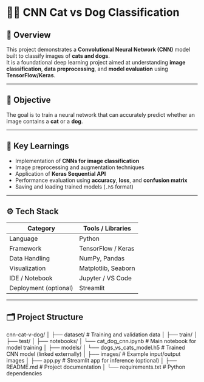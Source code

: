# 🐶🐱 CNN Cat vs Dog Classification

## 📘 Overview
This project demonstrates a **Convolutional Neural Network (CNN)** model built to classify images of **cats and dogs**.  
It is a foundational deep learning project aimed at understanding **image classification**, **data preprocessing**, and **model evaluation** using **TensorFlow/Keras**.

---

## 🚀 Objective
The goal is to train a neural network that can accurately predict whether an image contains a **cat** or a **dog**.

---

## 🧠 Key Learnings
- Implementation of **CNNs for image classification**
- Image preprocessing and augmentation techniques
- Application of **Keras Sequential API**
- Performance evaluation using **accuracy**, **loss**, and **confusion matrix**
- Saving and loading trained models (`.h5` format)

---

## ⚙️ Tech Stack
| Category | Tools / Libraries |
|-----------|------------------|
| Language | Python |
| Framework | TensorFlow / Keras |
| Data Handling | NumPy, Pandas |
| Visualization | Matplotlib, Seaborn |
| IDE / Notebook | Jupyter / VS Code |
| Deployment (optional) | Streamlit |

---

## 🗂️ Project Structure

cnn-cat-v-dog/
│
├── dataset/ # Training and validation data
│ ├── train/
│ ├── test/
│
├── notebooks/
│ └── cat_dog_cnn.ipynb # Main notebook for model training
│
├── models/
│ └── dogs_vs_cats_model.h5 # Trained CNN model (linked externally)
│
├── images/ # Example input/output images
│
├── app.py # Streamlit app for inference (optional)
│
├── README.md # Project documentation
│
└── requirements.txt # Python dependencies
